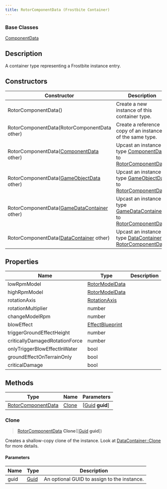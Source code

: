 ```yaml
---
title: RotorComponentData (Frostbite Container)
---
```

### Base Classes

[ComponentData](ComponentData)

## Description

A container type representing a Frostbite instance entry.

## Constructors

| Constructor                                                                   | Description                                                                                                                 |
| ----------------------------------------------------------------------------- | --------------------------------------------------------------------------------------------------------------------------- |
| RotorComponentData()                                                          | Create a new instance of this container type.                                                                               |
| RotorComponentData(RotorComponentData other)                                  | Create a reference copy of an instance of the same type.                                                                    |
| RotorComponentData([ComponentData](ComponentData) other)                      | Upcast an instance of type [ComponentData](ComponentData) to [RotorComponentData](RotorComponentData).                      |
| RotorComponentData([GameObjectData](GameObjectData) other)                    | Upcast an instance of type [GameObjectData](GameObjectData) to [RotorComponentData](RotorComponentData).                    |
| RotorComponentData([GameDataContainer](GameDataContainer) other)              | Upcast an instance of type [GameDataContainer](GameDataContainer) to [RotorComponentData](RotorComponentData).              |
| RotorComponentData([DataContainer](/vext/ref/cls/shr/datacontainer) other) | Upcast an instance of type [DataContainer](/vext/ref/cls/shr/datacontainer) to [RotorComponentData](RotorComponentData). |

## Properties

| Name                           | Type                               | Description |
| ------------------------------ | ---------------------------------- | ----------- |
| lowRpmModel                    | [RotorModelData](RotorModelData)   |             |
| highRpmModel                   | [RotorModelData](RotorModelData)   |             |
| rotationAxis                   | [RotationAxis](RotationAxis)       |             |
| rotationMultiplier             | number                             |             |
| changeModelRpm                 | number                             |             |
| blowEffect                     | [EffectBlueprint](EffectBlueprint) |             |
| triggerGroundEffectHeight      | number                             |             |
| criticallyDamagedRotationForce | number                             |             |
| onlyTriggerBlowEffectInWater   | bool                               |             |
| groundEffectOnTerrainOnly      | bool                               |             |
| criticalDamage                 | bool                               |             |

## Methods

| Type                                     | Name            | Parameters                                     |
| ---------------------------------------- | --------------- | ---------------------------------------------- |
| [RotorComponentData](RotorComponentData) | [Clone](#clone) | \[[Guid](/vext/ref/cls/shr/guid) **guid**\] |

### Clone

> [RotorComponentData](RotorComponentData) **Clone**(\[[Guid](/vext/ref/cls/shr/guid) **guid**\])

Creates a shallow-copy clone of the instance. Look at [DataContainer::Clone](/vext/ref/cls/shr/datacontainer#clone) for more details.

#### Parameters

| Name | Type         | Description                                 |
| ---- | ------------ | ------------------------------------------- |
| guid | [Guid](Guid) | An optional GUID to assign to the instance. |
